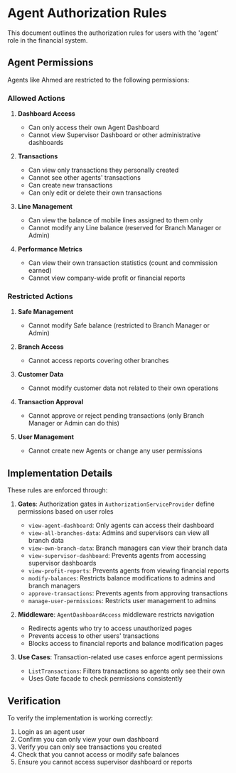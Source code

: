 # Agent Authorization Rules

This document outlines the authorization rules for users with the 'agent' role in the financial system.

## Agent Permissions

Agents like Ahmed are restricted to the following permissions:

### Allowed Actions

1. **Dashboard Access**
   - Can only access their own Agent Dashboard
   - Cannot view Supervisor Dashboard or other administrative dashboards

2. **Transactions**
   - Can view only transactions they personally created
   - Cannot see other agents' transactions
   - Can create new transactions
   - Can only edit or delete their own transactions

3. **Line Management**
   - Can view the balance of mobile lines assigned to them only
   - Cannot modify any Line balance (reserved for Branch Manager or Admin)

4. **Performance Metrics**
   - Can view their own transaction statistics (count and commission earned)
   - Cannot view company-wide profit or financial reports

### Restricted Actions

1. **Safe Management**
   - Cannot modify Safe balance (restricted to Branch Manager or Admin)

2. **Branch Access**
   - Cannot access reports covering other branches

3. **Customer Data**
   - Cannot modify customer data not related to their own operations

4. **Transaction Approval**
   - Cannot approve or reject pending transactions (only Branch Manager or Admin can do this)

5. **User Management**
   - Cannot create new Agents or change any user permissions

## Implementation Details

These rules are enforced through:

1. **Gates**: Authorization gates in `AuthorizationServiceProvider` define permissions based on user roles
   - `view-agent-dashboard`: Only agents can access their dashboard
   - `view-all-branches-data`: Admins and supervisors can view all branch data
   - `view-own-branch-data`: Branch managers can view their branch data
   - `view-supervisor-dashboard`: Prevents agents from accessing supervisor dashboards
   - `view-profit-reports`: Prevents agents from viewing financial reports
   - `modify-balances`: Restricts balance modifications to admins and branch managers
   - `approve-transactions`: Prevents agents from approving transactions
   - `manage-user-permissions`: Restricts user management to admins

2. **Middleware**: `AgentDashboardAccess` middleware restricts navigation
   - Redirects agents who try to access unauthorized pages
   - Prevents access to other users' transactions
   - Blocks access to financial reports and balance modification pages

3. **Use Cases**: Transaction-related use cases enforce agent permissions
   - `ListTransactions`: Filters transactions so agents only see their own
   - Uses Gate facade to check permissions consistently

## Verification

To verify the implementation is working correctly:

1. Login as an agent user
2. Confirm you can only view your own dashboard
3. Verify you can only see transactions you created
4. Check that you cannot access or modify safe balances
5. Ensure you cannot access supervisor dashboard or reports
